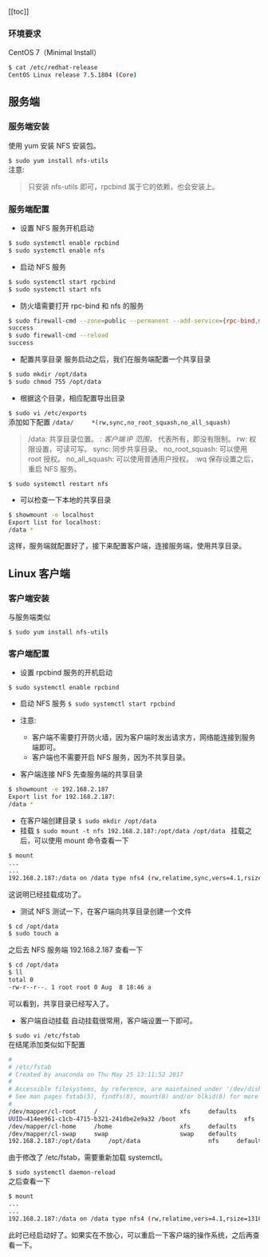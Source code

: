 [[toc]]
### 环境要求
CentOS 7（Minimal Install）  
```bash
$ cat /etc/redhat-release 
CentOS Linux release 7.5.1804 (Core) 
```
## 服务端
### 服务端安装
使用 yum 安装 NFS 安装包。

`$ sudo yum install nfs-utils`  
注意:
>只安装 nfs-utils 即可，rpcbind 属于它的依赖，也会安装上。

### 服务端配置
- 设置 NFS 服务开机启动

```bash
$ sudo systemctl enable rpcbind
$ sudo systemctl enable nfs
```
- 启动 NFS 服务
```bash
$ sudo systemctl start rpcbind
$ sudo systemctl start nfs
```
- 防火墙需要打开 rpc-bind 和 nfs 的服务

````bash
$ sudo firewall-cmd --zone=public --permanent --add-service={rpc-bind,mountd,nfs}
success
$ sudo firewall-cmd --reload
success
````
- 配置共享目录
服务启动之后，我们在服务端配置一个共享目录
```bash
$ sudo mkdir /opt/data
$ sudo chmod 755 /opt/data
```
- 根据这个目录，相应配置导出目录

`$ sudo vi /etc/exports`  
添加如下配置
`/data/     *(rw,sync,no_root_squash,no_all_squash)`
>/data: 共享目录位置。
*: 客户端 IP 范围，* 代表所有，即没有限制。
rw: 权限设置，可读可写。
sync: 同步共享目录。
no_root_squash: 可以使用 root 授权。
no_all_squash: 可以使用普通用户授权。
:wq 保存设置之后，重启 NFS 服务。

`$ sudo systemctl restart nfs`  
- 可以检查一下本地的共享目录

```bash
$ showmount -e localhost
Export list for localhost:
/data *
```
这样，服务端就配置好了，接下来配置客户端，连接服务端，使用共享目录。

## Linux 客户端
### 客户端安装
与服务端类似

`$ sudo yum install nfs-utils`  
### 客户端配置
- 设置 rpcbind 服务的开机启动

`$ sudo systemctl enable rpcbind`  
- 启动 NFS 服务
`$ sudo systemctl start rpcbind
`
- 注意:
   
    - 客户端不需要打开防火墙，因为客户端时发出请求方，网络能连接到服务端即可。
    - 客户端也不需要开启 NFS 服务，因为不共享目录。

- 客户端连接 NFS
先查服务端的共享目录

```bash
$ showmount -e 192.168.2.187
Export list for 192.168.2.187:
/data *
```
- 在客户端创建目录
`$ sudo mkdir /opt/data
`  
- 挂载
`$ sudo mount -t nfs 192.168.2.187:/opt/data /opt/data
`
挂载之后，可以使用 mount 命令查看一下
```bash
$ mount
...
...
192.168.2.187:/data on /data type nfs4 (rw,relatime,sync,vers=4.1,rsize=131072,wsize=131072,namlen=255,hard,proto=tcp,port=0,timeo=600,retrans=2,sec=sys,clientaddr=192.168.0.100,local_lock=none,addr=192.168.0.101)

```
这说明已经挂载成功了。

- 测试 NFS
测试一下，在客户端向共享目录创建一个文件

```bash
$ cd /opt/data
$ sudo touch a
```
之后去 NFS 服务端 192.168.2.187 查看一下

```bash
$ cd /opt/data
$ ll
total 0
-rw-r--r--. 1 root root 0 Aug  8 18:46 a
```
可以看到，共享目录已经写入了。

- 客户端自动挂载
自动挂载很常用，客户端设置一下即可。

`$ sudo vi /etc/fstab`  
在结尾添加类似如下配置


```bash
#
# /etc/fstab
# Created by anaconda on Thu May 25 13:11:52 2017
#
# Accessible filesystems, by reference, are maintained under '/dev/disk'
# See man pages fstab(5), findfs(8), mount(8) and/or blkid(8) for more info
#
/dev/mapper/cl-root     /                       xfs     defaults        0 0
UUID=414ee961-c1cb-4715-b321-241dbe2e9a32 /boot                   xfs     defaults        0 0
/dev/mapper/cl-home     /home                   xfs     defaults        0 0
/dev/mapper/cl-swap     swap                    swap    defaults        0 0
192.168.2.187:/opt/data     /opt/data                   nfs     defaults        0 0
```

由于修改了 /etc/fstab，需要重新加载 systemctl。

`$ sudo systemctl daemon-reload`  
之后查看一下
```bash
$ mount
...
...
192.168.2.187:/data on /data type nfs4 (rw,relatime,vers=4.1,rsize=131072,wsize=131072,namlen=255,hard,proto=tcp,port=0,timeo=600,retrans=2,sec=sys,clientaddr=192.168.0.100,local_lock=none,addr=192.168.0.101)

```
此时已经启动好了。如果实在不放心，可以重启一下客户端的操作系统，之后再查看一下。

